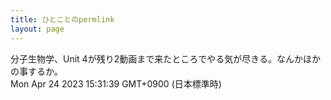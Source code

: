 ```yaml
---
title: ひとことのpermlink
layout: page
---
```

<div class="box" dt="1682317899677">
  分子生物学、Unit 4が残り2動画まで来たところでやる気が尽きる。なんかほかの事するか。
  <div class="content is-small">Mon Apr 24 2023 15:31:39 GMT+0900 (日本標準時)</div>
</div>
